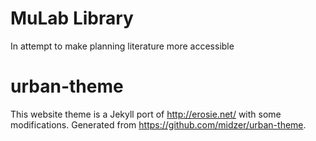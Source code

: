 # MuLab Library

In attempt to make planning literature more accessible

# urban-theme

This website theme is a Jekyll port of http://erosie.net/ with some modifications. Generated from https://github.com/midzer/urban-theme.
